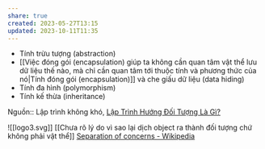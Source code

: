 ```yaml
---
share: true
created: 2023-05-27T13:15
updated: 2023-10-11T11:35
---
```

- Tính trừu tượng (abstraction)
- [[Việc đóng gói (encapsulation) giúp ta không cần quan tâm vật thể lưu dữ liệu thế nào, mà chỉ cần quan tâm tới thuộc tính và phương thức của nó|Tính đóng gói (encapsulation)]] và che giấu dữ liệu (data hiding) 
- Tính đa hình (polymorphism) 
- Tính kế thừa (inheritance) 

Nguồn:: Lập trình không khó, [Lập Trình Hướng Đối Tượng Là Gì?](https://blog.luyencode.net/lap-trinh-huong-doi-tuong-cpp/)

![[logo3.svg]]
[[Chưa rõ lý do vì sao lại dịch object ra thành đối tượng chứ không phải vật thể]]
[Separation of concerns - Wikipedia](https://en.wikipedia.org/wiki/Separation_of_concerns)
